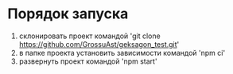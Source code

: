# Порядок запуска
1. склонировать проект командой 'git clone https://github.com/GrossuAst/geksagon_test.git'
2. в папке проекта установить зависимости командой 'npm ci'
3. развернуть проект командой 'npm start'
